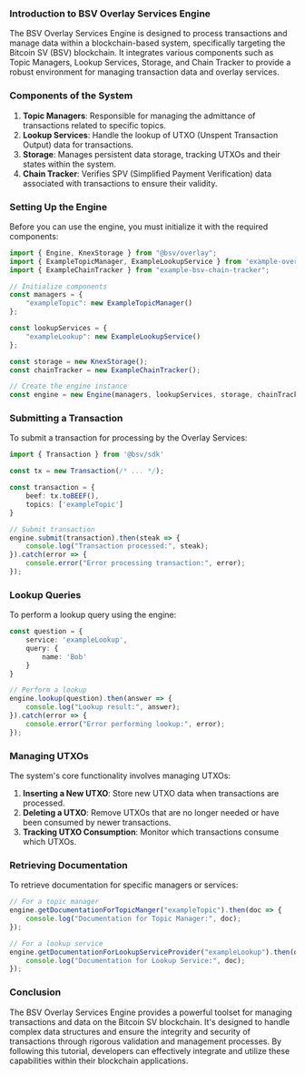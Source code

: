 ### Introduction to BSV Overlay Services Engine

The BSV Overlay Services Engine is designed to process transactions and manage data within a blockchain-based system, specifically targeting the Bitcoin SV (BSV) blockchain. It integrates various components such as Topic Managers, Lookup Services, Storage, and Chain Tracker to provide a robust environment for managing transaction data and overlay services.

### Components of the System

1. **Topic Managers**: Responsible for managing the admittance of transactions related to specific topics.
2. **Lookup Services**: Handle the lookup of UTXO (Unspent Transaction Output) data for transactions.
3. **Storage**: Manages persistent data storage, tracking UTXOs and their states within the system.
4. **Chain Tracker**: Verifies SPV (Simplified Payment Verification) data associated with transactions to ensure their validity.

### Setting Up the Engine

Before you can use the engine, you must initialize it with the required components:

```ts
import { Engine, KnexStorage } from "@bsv/overlay";
import { ExampleTopicManager, ExampleLookupService } from 'example-overlay-services';
import { ExampleChainTracker } from "example-bsv-chain-tracker";

// Initialize components
const managers = {
    "exampleTopic": new ExampleTopicManager()
};

const lookupServices = {
    "exampleLookup": new ExampleLookupService()
};

const storage = new KnexStorage();
const chainTracker = new ExampleChainTracker();

// Create the engine instance
const engine = new Engine(managers, lookupServices, storage, chainTracker);
```

### Submitting a Transaction

To submit a transaction for processing by the Overlay Services:

```ts
import { Transaction } from '@bsv/sdk'

const tx = new Transaction(/* ... */);

const transaction = {
    beef: tx.toBEEF(),
    topics: ['exampleTopic']
}

// Submit transaction
engine.submit(transaction).then(steak => {
    console.log("Transaction processed:", steak);
}).catch(error => {
    console.error("Error processing transaction:", error);
});
```

### Lookup Queries

To perform a lookup query using the engine:

```ts
const question = {
    service: 'exampleLookup',
    query: {
        name: 'Bob'
    }
}

// Perform a lookup
engine.lookup(question).then(answer => {
    console.log("Lookup result:", answer);
}).catch(error => {
    console.error("Error performing lookup:", error);
});
```

### Managing UTXOs

The system's core functionality involves managing UTXOs:

1. **Inserting a New UTXO**: Store new UTXO data when transactions are processed.
2. **Deleting a UTXO**: Remove UTXOs that are no longer needed or have been consumed by newer transactions.
3. **Tracking UTXO Consumption**: Monitor which transactions consume which UTXOs.

### Retrieving Documentation

To retrieve documentation for specific managers or services:

```ts
// For a topic manager
engine.getDocumentationForTopicManger("exampleTopic").then(doc => {
    console.log("Documentation for Topic Manager:", doc);
});

// For a lookup service
engine.getDocumentationForLookupServiceProvider("exampleLookup").then(doc => {
    console.log("Documentation for Lookup Service:", doc);
});
```

### Conclusion

The BSV Overlay Services Engine provides a powerful toolset for managing transactions and data on the Bitcoin SV blockchain. It's designed to handle complex data structures and ensure the integrity and security of transactions through rigorous validation and management processes. By following this tutorial, developers can effectively integrate and utilize these capabilities within their blockchain applications.